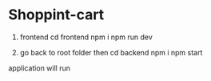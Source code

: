 # Shoppint-cart
1. frontend
cd frontend
npm i
npm run dev

2. go back to root folder then
cd backend
npm i
npm start

application will run
